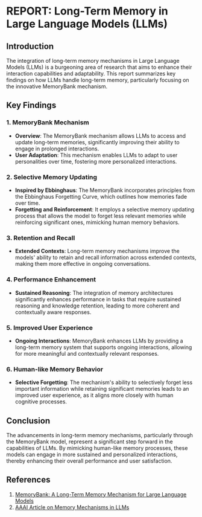 # REPORT: Long-Term Memory in Large Language Models (LLMs)

## Introduction
The integration of long-term memory mechanisms in Large Language Models (LLMs) is a burgeoning area of research that aims to enhance their interaction capabilities and adaptability. This report summarizes key findings on how LLMs handle long-term memory, particularly focusing on the innovative MemoryBank mechanism.

## Key Findings

### 1. MemoryBank Mechanism
- **Overview**: The MemoryBank mechanism allows LLMs to access and update long-term memories, significantly improving their ability to engage in prolonged interactions.
- **User Adaptation**: This mechanism enables LLMs to adapt to user personalities over time, fostering more personalized interactions.

### 2. Selective Memory Updating
- **Inspired by Ebbinghaus**: The MemoryBank incorporates principles from the Ebbinghaus Forgetting Curve, which outlines how memories fade over time.
- **Forgetting and Reinforcement**: It employs a selective memory updating process that allows the model to forget less relevant memories while reinforcing significant ones, mimicking human memory behaviors.

### 3. Retention and Recall
- **Extended Contexts**: Long-term memory mechanisms improve the models' ability to retain and recall information across extended contexts, making them more effective in ongoing conversations.

### 4. Performance Enhancement
- **Sustained Reasoning**: The integration of memory architectures significantly enhances performance in tasks that require sustained reasoning and knowledge retention, leading to more coherent and contextually aware responses.

### 5. Improved User Experience
- **Ongoing Interactions**: MemoryBank enhances LLMs by providing a long-term memory system that supports ongoing interactions, allowing for more meaningful and contextually relevant responses.

### 6. Human-like Memory Behavior
- **Selective Forgetting**: The mechanism's ability to selectively forget less important information while retaining significant memories leads to an improved user experience, as it aligns more closely with human cognitive processes.

## Conclusion
The advancements in long-term memory mechanisms, particularly through the MemoryBank model, represent a significant step forward in the capabilities of LLMs. By mimicking human-like memory processes, these models can engage in more sustained and personalized interactions, thereby enhancing their overall performance and user satisfaction.

## References
1. [MemoryBank: A Long-Term Memory Mechanism for Large Language Models](https://arxiv.org/abs/2305.10250)
2. [AAAI Article on Memory Mechanisms in LLMs](https://ojs.aaai.org/index.php/AAAI/article/view/29946)